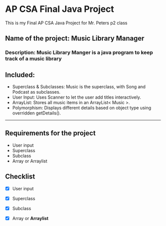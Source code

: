 # AP CSA Final Java Project
This is my Final AP CSA Java Project for Mr. Peters p2 class

## Name of the project: Music Library Manager
### Description: Music Library Manger is a java program to keep track of a music library
## Included: 
- Superclass & Subclasses: Music is the superclass, with Song and Podcast as subclasses.
- User Input: Uses Scanner to let the user add titles interactively.
- ArrayList: Stores all music items in an ArrayList< Music >.
- Polymorphism: Displays different details based on object type using overridden getDetails().

***
## Requirements for the project
- User input
- Superclass
- Subclass
- Array or Arraylist
## Checklist
- [X] User input
- [X] Superclass
- [X] Subclass
- [X] Array or **Arraylist**

